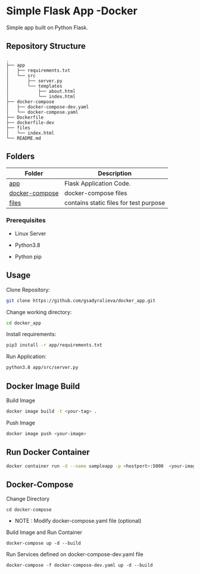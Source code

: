 # Simple Flask App -Docker

Simple app built on Python Flask.

## Repository Structure
```
.
├── app
│   ├── requirements.txt
│   └── src
│       ├── server.py
│       └── templates
│           ├── about.html
│           └── index.html
├── docker-compose
│   ├── docker-compose-dev.yaml
│   └── docker-compose.yaml
├── Dockerfile
├── dockerfile-dev
├── files
│   └── index.html
└── README.md
```
## Folders
| Folder  | Description |
| ------------- | ------------- |
| [app](app) | Flask Application Code. |
| [docker-compose](docker-compose)  | docker-compose files  |
| [files](files)  | contains static files for test purpose |
### Prerequisites

* Linux Server

* Python3.8

* Python pip


## Usage
Clone Repository:

```bash
git clone https://github.com/gsadyralieva/docker_app.git
```

Change working directory:
```bash
cd docker_app
```

Install requirements:
```bash
pip3 install -r app/requirements.txt
```

Run Application:
```bash
python3.8 app/src/server.py
```
## Docker Image Build

Build Image
```bash
docker image build -t <your-tag> .
```
Push Image
```bash
docker image push <your-image>
```
## Run Docker Container
```bash
docker container run -d --name sampleapp -p <hostport>:5000  <your-image-name>
```
## Docker-Compose

Change Directory
```
cd docker-compose
```

* NOTE : Modify docker-compose.yaml file (optional)

Build Image and Run Container
```
docker-compose up -d --build
```

Run Services defined on docker-compose-dev.yaml file

```
docker-compose -f docker-compose-dev.yaml up -d --build
```



